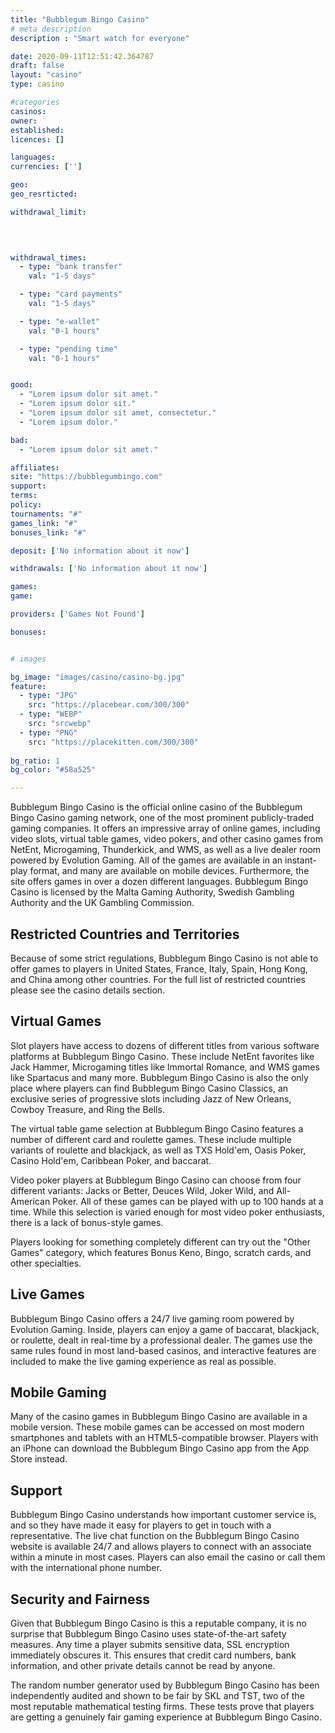 ```yaml
---
title: "Bubblegum Bingo Casino"
# meta description
description : "Smart watch for everyone"

date: 2020-09-11T12:51:42.364787
draft: false
layout: "casino" 
type: casino

#categories
casinos: 
owner: 
established: 
licences: []

languages: 
currencies: ['']

geo: 
geo_resrticted: 

withdrawal_limit:

  
  

withdrawal_times:
  - type: "bank transfer"
    val: "1-5 days"

  - type: "card payments"
    val: "1-5 days"

  - type: "e-wallet"
    val: "0-1 hours"

  - type: "pending time"
    val: "0-1 hours"


good:
  - "Lorem ipsum dolor sit amet."
  - "Lorem ipsum dolor sit."
  - "Lorem ipsum dolor sit amet, consectetur."
  - "Lorem ipsum dolor."

bad:
  - "Lorem ipsum dolor sit amet."

affiliates: 
site: "https://bubblegumbingo.com"
support: 
terms:
policy:
tournaments: "#"
games_link: "#"
bonuses_link: "#"

deposit: ['No information about it now']

withdrawals: ['No information about it now']

games: 
game:

providers: ['Games Not Found']

bonuses:


# images

bg_image: "images/casino/casino-bg.jpg"  
feature:
  - type: "JPG" 
    src: "https://placebear.com/300/300"
  - type: "WEBP"
    src: "srcwebp"
  - type: "PNG"
    src: "https://placekitten.com/300/300"  
 
bg_ratio: 1 
bg_color: "#58a525"  

---
```


Bubblegum Bingo Casino is the official online casino of the Bubblegum Bingo Casino gaming network, one of the most prominent publicly-traded gaming companies. It offers an impressive array of online games, including video slots, virtual table games, video pokers, and other casino games from NetEnt, Microgaming, Thunderkick, and WMS, as well as a live dealer room powered by Evolution Gaming. All of the games are available in an instant-play format, and many are available on mobile devices. Furthermore, the site offers games in over a dozen different languages. Bubblegum Bingo Casino is licensed by the Malta Gaming Authority, Swedish Gambling Authority and the UK Gambling Commission.

## Restricted Countries and Territories
Because of some strict regulations, Bubblegum Bingo Casino is not able to offer games to players in United States, France, Italy, Spain, Hong Kong, and China among other countries. For the full list of restricted countries please see the casino details section.

## Virtual Games
Slot players have access to dozens of different titles from various software platforms at Bubblegum Bingo Casino. These include NetEnt favorites like Jack Hammer, Microgaming titles like Immortal Romance, and WMS games like Spartacus and many more. Bubblegum Bingo Casino is also the only place where players can find Bubblegum Bingo Casino Classics, an exclusive series of progressive slots including Jazz of New Orleans, Cowboy Treasure, and Ring the Bells.

The virtual table game selection at Bubblegum Bingo Casino features a number of different card and roulette games. These include multiple variants of roulette and blackjack, as well as TXS Hold'em, Oasis Poker, Casino Hold'em, Caribbean Poker, and baccarat.

Video poker players at Bubblegum Bingo Casino can choose from four different variants: Jacks or Better, Deuces Wild, Joker Wild, and All-American Poker. All of these games can be played with up to 100 hands at a time. While this selection is varied enough for most video poker enthusiasts, there is a lack of bonus-style games.

Players looking for something completely different can try out the "Other Games" category, which features Bonus Keno, Bingo, scratch cards, and other specialties.

## Live Games
Bubblegum Bingo Casino offers a 24/7 live gaming room powered by Evolution Gaming. Inside, players can enjoy a game of baccarat, blackjack, or roulette, dealt in real-time by a professional dealer. The games use the same rules found in most land-based casinos, and interactive features are included to make the live gaming experience as real as possible.

## Mobile Gaming
Many of the casino games in Bubblegum Bingo Casino are available in a mobile version. These mobile games can be accessed on most modern smartphones and tablets with an HTML5-compatible browser. Players with an iPhone can download the Bubblegum Bingo Casino app from the App Store instead.

## Support
Bubblegum Bingo Casino understands how important customer service is, and so they have made it easy for players to get in touch with a representative. The live chat function on the Bubblegum Bingo Casino website is available 24/7 and allows players to connect with an associate within a minute in most cases. Players can also email the casino or call them with the international phone number.

## Security and Fairness
Given that Bubblegum Bingo Casino is this a reputable company, it is no surprise that Bubblegum Bingo Casino uses state-of-the-art safety measures. Any time a player submits sensitive data, SSL encryption immediately obscures it. This ensures that credit card numbers, bank information, and other private details cannot be read by anyone.

The random number generator used by Bubblegum Bingo Casino has been independently audited and shown to be fair by SKL and TST, two of the most reputable mathematical testing firms. These tests prove that players are getting a genuinely fair gaming experience at Bubblegum Bingo Casino.